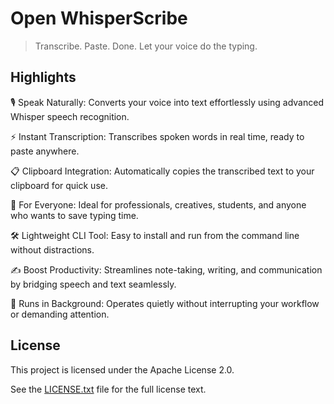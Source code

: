# Open WhisperScribe

> Transcribe. Paste. Done. Let your voice do the typing.

## Highlights

🎙️ Speak Naturally: Converts your voice into text effortlessly using advanced Whisper speech recognition.

⚡ Instant Transcription: Transcribes spoken words in real time, ready to paste anywhere.

📋 Clipboard Integration: Automatically copies the transcribed text to your clipboard for quick use.

💼 For Everyone: Ideal for professionals, creatives, students, and anyone who wants to save typing time.

🛠️ Lightweight CLI Tool: Easy to install and run from the command line without distractions.

✍️ Boost Productivity: Streamlines note-taking, writing, and communication by bridging speech and text seamlessly.

🌙 Runs in Background: Operates quietly without interrupting your workflow or demanding attention.

## License

This project is licensed under the Apache License 2.0.

See the [LICENSE.txt](./LICENSE.txt) file for the full license text.

